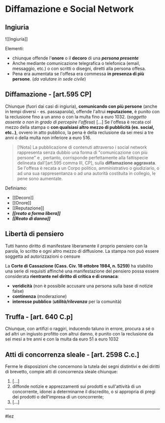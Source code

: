 # Diffamazione e Social Network
## Ingiuria
![[Ingiuria]]

Elementi: 
- chiunque offende l'**onore** o il **decoro** di una **_persona presente_** 
- Anche mediante comunicazione telegrafica o telefonica (email, messaggio, etc.) o con scritti o disegni, diretti alla persona offesa.
- Pena era aumentata se l'offesa era commessa **in presenza di più persone**. (_da valutare in sede civile_)

## Diffamazione - [art.595 CP]
Chiunque (fuori dai casi di ingiuria), **comunicando con più persone** (anche in tempi diversi - es. passaparola), offende l'altrui **reputazione**, è punito con la reclusione fino a un anno o con la multa fino a euro 1032. (_soggetto assente o non in grado di percepire l'offesa_)
\[...]
Se l'offesa è recata col mezzo della stampa o **con qualsiasi altro mezzo di pubblicità (es. social, etc..)**, ovvero in atto pubblico, la pena è della reclusione da sei mesi a tre anni o della multa non inferiore a euro 516.
> [!Nota]
> La pubblicazione di contenuti attraverso i social network rappresenta senza dubbio una forma di "comunicazione con più persone" e , pertanto, corrisponde perfettamente alla fattispecie delineata dall'[art.595 comma III, CP], sulla **diffamazione aggravata**.
> Se l'offesa è recata a un Corpo politico, amministrativo o giudiziario, o ad una sua rappresentanza o ad una autorità costituita in collegio, le pene sono aumentate.

Definiamo:
- [[Decoro]]
- [[Onore]]
- [[Reputazione]]
- **_[[reato a forma libera]]_**
- **_[[Reato di danno]]_**

## Libertà di pensiero
Tutti hanno diritto di manifestare liberamente il proprio pensiero con la parola, lo scritto e ogni altro mezzo di diffusione. La stampa non può essere soggetta ad autorizzazioni o censure

La **Corte di Cassazione (Cass. Civ. 18 ottobre 1984, n. 5259)** ha stabilito una serie di requisiti affinché una manifestazione del pensiero possa essere considerata **rientrante nel diritto di critica e di cronaca**:
- **veridicità** (non è possibile accusare una persona sulla base di notizie false)
- **continenza** (moderazione)
- **interesse pubblico** (**_utilità/rilevanza_** per la comunità)

## Truffa - [art. 640 C.p]
Chiunque, con artifizi o raggiri, inducendo taluno in errore, procura a sé o ad altri un ingiusto profitto con altrui danno, è punito con la reclusione da sei mesi a tre anni e con la multa da euro 51 a euro 1032

## Atti di concorrenza sleale - [art. 2598 C.c.]
Ferme le disposizioni che concernono la tutela dei segni distintivi e dei diritti di brevetto, compie atti di concorrenza sleale chiunque:
1. \[...]
2. diffonde notizie e apprezzamenti sui prodotti e sull'attività di un concorrente, idonei a determinarne il discredito, o si appropria di pregi dei prodotti o dell'impresa di un concorrente;
3. \[...]

---
#lez 